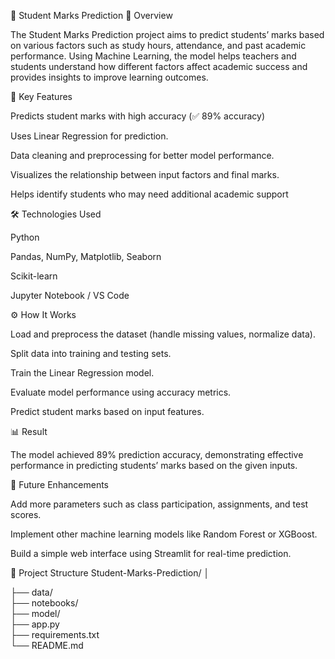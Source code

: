 🎯 Student Marks Prediction
📘 Overview

The Student Marks Prediction project aims to predict students’ marks based on various factors such as study hours, attendance, and past academic performance. Using Machine Learning, the model helps teachers and students understand how different factors affect academic success and provides insights to improve learning outcomes.

🧠 Key Features

Predicts student marks with high accuracy (✅ 89% accuracy)

Uses Linear Regression for prediction.

Data cleaning and preprocessing for better model performance.

Visualizes the relationship between input factors and final marks.

Helps identify students who may need additional academic support

🛠️ Technologies Used

Python

Pandas, NumPy, Matplotlib, Seaborn

Scikit-learn

Jupyter Notebook / VS Code

⚙️ How It Works

Load and preprocess the dataset (handle missing values, normalize data).

Split data into training and testing sets.

Train the Linear Regression model.

Evaluate model performance using accuracy metrics.

Predict student marks based on input features.

📊 Result

The model achieved 89% prediction accuracy, demonstrating effective performance in predicting students’ marks based on the given inputs.

🚀 Future Enhancements

Add more parameters such as class participation, assignments, and test scores.

Implement other machine learning models like Random Forest or XGBoost.

Build a simple web interface using Streamlit for real-time prediction.

📁 Project Structure
Student-Marks-Prediction/
│

├── data/                
├── notebooks/            
├── model/                
├── app.py                
├── requirements.txt    
└── README.md            


